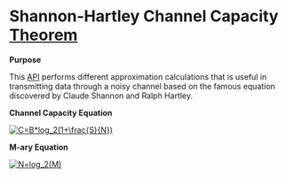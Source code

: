 # Shannon-Hartley Channel Capacity [Theorem](https://en.wikipedia.org/wiki/Shannon%E2%80%93Hartley_theorem)

**Purpose**

This [API](https://github.com/mgarcia01752/ShannonHartleyChannelCapacity/blob/main/src/com/mgarcia01752/channelcapacity/ChannelCapacity.java) performs different approximation calculations that is useful in transmitting data through a noisy channel based on the famous equation discovered by Claude Shannon and Ralph Hartley.

**Channel Capacity Equation**

<a href="https://www.codecogs.com/eqnedit.php?latex=C=B*log_2(1&plus;\frac{S}{N})" target="_blank"><img src="https://latex.codecogs.com/svg.latex?C=B*log_2(1&plus;\frac{S}{N})" title="C=B*log_2(1+\frac{S}{N})" /></a>

**M-ary Equation**

<a href="https://www.codecogs.com/eqnedit.php?latex=N=log_2(M)" target="_blank"><img src="https://latex.codecogs.com/gif.latex?N=log_2(M)" title="N=log_2(M)" /></a>


 